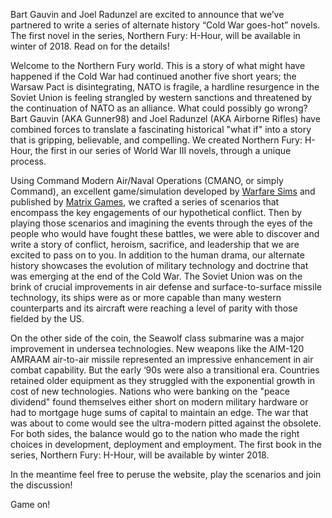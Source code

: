 Bart Gauvin and Joel Radunzel are excited to announce that we’ve partnered to write a series of alternate history “Cold War goes-hot” novels. The first novel in the series, Northern Fury: H-Hour, will be available in winter of 2018\. Read on for the details!

Welcome to the Northern Fury world. This is a story of what might have happened if the Cold War had continued another five short years; the Warsaw Pact is disintegrating, NATO is fragile, a hardline resurgence in the Soviet Union is feeling strangled by western sanctions and threatened by the continuation of NATO as an alliance. What could possibly go wrong? Bart Gauvin (AKA Gunner98) and Joel Radunzel (AKA Airborne Rifles) have combined forces to translate a fascinating historical "what if" into a story that is gripping, believable, and compelling. We created Northern Fury: H-Hour, the first in our series of World War III novels, through a unique process.

Using Command Modern Air/Naval Operations (CMANO, or simply Command), an excellent game/simulation developed by [Warfare Sims](http://www.warfaresims.com/) and published by [Matrix Games](http://www.matrixgames.com/), we crafted a series of scenarios that encompass the key engagements of our hypothetical conflict. Then by playing those scenarios and imagining the events through the eyes of the people who would have fought these battles, we were able to discover and write a story of conflict, heroism, sacrifice, and leadership that we are excited to pass on to you. In addition to the human drama, our alternate history showcases the evolution of military technology and doctrine that was emerging at the end of the Cold War. The Soviet Union was on the brink of crucial improvements in air defense and surface-to-surface missile technology, its ships were as or more capable than many western counterparts and its aircraft were reaching a level of parity with those fielded by the US. 

On the other side of the coin, the Seawolf class submarine was a major improvement in undersea technologies. New weapons like the AIM-120 AMRAAM air-to-air missile represented an impressive enhancement in air combat capability. But the early ‘90s were also a transitional era. Countries retained older equipment as they struggled with the exponential growth in cost of new technologies. Nations who were banking on the "peace dividend" found themselves either short on modern military hardware or had to mortgage huge sums of capital to maintain an edge. The war that was about to come would see the ultra-modern pitted against the obsolete. For both sides, the balance would go to the nation who made the right choices in development, deployment and employment. The first book in the series, Northern Fury: H-Hour, will be available by winter 2018\.

In the meantime feel free to peruse the website, play the scenarios and join the discussion!

Game on!
